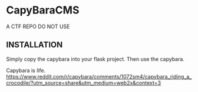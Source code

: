 # CapyBaraCMS
A CTF REPO DO NOT USE 

## INSTALLATION

Simply copy the capybara into your flask project.
Then use the capybara.

Capybara is life.
https://www.reddit.com/r/capybara/comments/1072sm4/capybara_riding_a_crocodile/?utm_source=share&utm_medium=web2x&context=3
